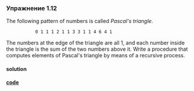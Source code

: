 ### Упражнение 1.12

The following pattern of numbers is called *Pascal's triangle*.

`           0
           1 1
          1 2 1
         1 3 3 1
        1 4 6 4 1`

The numbers at the edge of the triangle are all 1, and each number inside the triangle is the sum of the two numbers above it. 
Write a procedure that computes elements of Pascal's triangle by means of a recursive process.

#### solution
**[code](../../../src/sicp/chapter_01/1_12.rkt)**